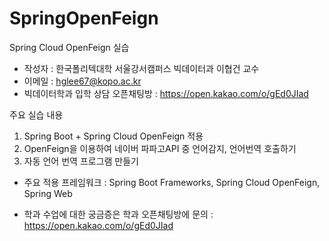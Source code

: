 # SpringOpenFeign
Spring Cloud OpenFeign 실습

* 작성자 : 한국폴리텍대학 서울강서캠퍼스 빅데이터과 이협건 교수
* 이메일 : hglee67@kopo.ac.kr
* 빅데이터학과 입학 상담 오픈채팅방 : https://open.kakao.com/o/gEd0JIad

주요 실습 내용
1. Spring Boot + Spring Cloud OpenFeign 적용
2. OpenFeign을 이용하여 네이버 파파고API 중 언어감지, 언어번역 호출하기
3. 자동 언어 번역 프로그램 만들기

* 주요 적용 프레임워크 : Spring Boot Frameworks, Spring Cloud OpenFeign, Spring Web

* 학과 수업에 대한 궁금증은 학과 오픈채팅방에 문의 : https://open.kakao.com/o/gEd0JIad
